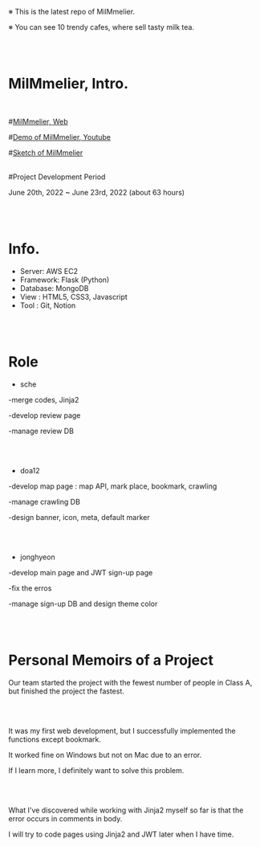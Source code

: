 ※ This is the latest repo of MilMmelier.

※ You can see 10 trendy cafes, where sell tasty milk tea.

<br/>
<br/>

# MilMmelier, Intro. 


<br/>

#[MilMmelier, Web](http://54.180.105.208/login)

#[Demo of MilMmelier, Youtube](https://www.youtube.com/watch?v=5FVSqzKxk8o)

#[Sketch of MilMmelier](https://www.notion.so/Chapter-1-7b453548af8341dc815f17033f44df72)
<br/>
<br/>

#Project Development Period

June 20th, 2022 ~ June 23rd, 2022 (about 63 hours)

<br/>
<br/>

# Info.

-   Server: AWS EC2 
-   Framework: Flask (Python)
-   Database: MongoDB
-   View : HTML5, CSS3, Javascript
-   Tool : Git, Notion

<br/>
<br/>

# Role

-   sche

  -merge codes, Jinja2
  
  -develop review page
  
  -manage review DB
  
<br/>
<br/>

-   doa12

-develop map page : map API, mark place, bookmark, crawling

-manage crawling DB

-design banner, icon, meta, default marker

<br/>
<br/>

-   jonghyeon

-develop main page and JWT sign-up page

-fix the erros

-manage sign-up DB and design theme color

<br/>
<br/>

# Personal Memoirs of a Project

Our team started the project with the fewest number of people in Class A, but finished the project the fastest.

<br/>
<br/>

It was my first web development, but I successfully implemented the functions except bookmark.

It worked fine on Windows but not on Mac due to an error.

If I learn more, I definitely want to solve this problem.

<br/>
<br/>

What I've discovered while working with Jinja2 myself so far is that the error occurs in comments in body.

I will try to code pages using Jinja2 and JWT later when I have time.
